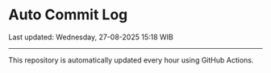 # Auto Commit Log

Last updated: Wednesday, 27-08-2025 15:18 WIB

---

This repository is automatically updated every hour using GitHub Actions.
